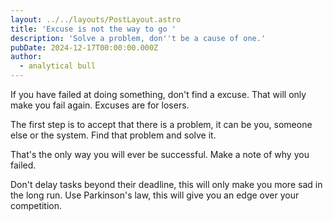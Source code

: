 ```yaml
---
layout: ../../layouts/PostLayout.astro
title: 'Excuse is not the way to go '
description: 'Solve a problem, don''t be a cause of one.'
pubDate: 2024-12-17T00:00:00.000Z
author:
  - analytical bull
---
```


If you have failed at doing something, don't find a excuse. That will only make you fail again. Excuses are for losers.

The first step is to accept that there is a problem, it can be you, someone else or the system. Find that problem and solve it. 

That's the only way you will ever be successful. Make a note of why you failed.

Don't delay tasks beyond their deadline, this will only make you more sad in the long run. Use Parkinson's law, this will give you an edge over your competition.
